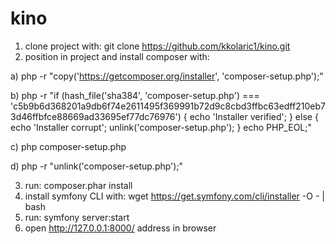 # kino

1. clone project with: git clone https://github.com/kkolaric1/kino.git
2. position in project and install composer with:

  a) php -r "copy('https://getcomposer.org/installer', 'composer-setup.php');"
  
  b) php -r "if (hash_file('sha384', 'composer-setup.php') === 'c5b9b6d368201a9db6f74e2611495f369991b72d9c8cbd3ffbc63edff210eb73d46ffbfce88669ad33695ef77dc76976') { echo 'Installer verified'; } else { echo 'Installer corrupt'; unlink('composer-setup.php'); } echo PHP_EOL;"
  
  c) php composer-setup.php
  
  d) php -r "unlink('composer-setup.php');"
  
3. run: composer.phar install
4. install symfony CLI with: wget https://get.symfony.com/cli/installer -O - | bash
5. run: symfony server:start
6. open http://127.0.0.1:8000/ address in browser
